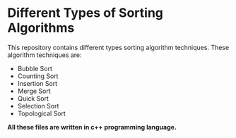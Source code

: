 # Different Types of Sorting Algorithms

This repository contains different types sorting algorithm techniques. These
algorithm techniques are:   

* Bubble Sort
* Counting Sort
* Insertion Sort
* Merge Sort
* Quick Sort
* Selection Sort
* Topological Sort

**All these files are written in c++ programming language.**

